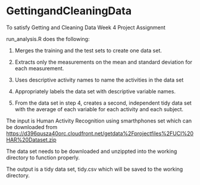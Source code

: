 # GettingandCleaningData
To satisfy Getting and Cleaning Data Week 4 Project Assignment

run_analysis.R does the following:


1.  Merges the training and the test sets to create one data set.

2.  Extracts only the measurements on the mean and standard deviation for each measurement.

3.  Uses descriptive activity names to name the activities in the data set

4.  Appropriately labels the data set with descriptive variable names.

5.  From the data set in step 4, creates a second, independent tidy data set with the average of each variable for each activity and each subject.

The input is Human Activity Recognition using smarthphones set which can be downloaded from https://d396qusza40orc.cloudfront.net/getdata%2Fprojectfiles%2FUCI%20HAR%20Dataset.zip

The data set needs to be downloaded and unzippted into the working directory to function properly.  

The output is a tidy data set, tidy.csv which will be saved to the working directory.
